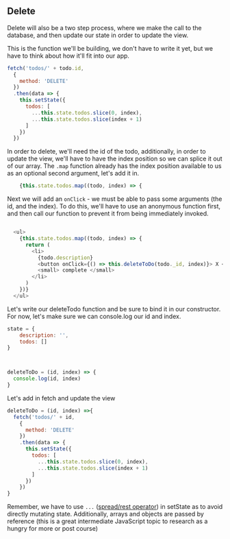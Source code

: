 ## Delete

Delete will also be a two step process, where we make the call to the database, and then update our state in order to update the view.


This is the function we'll be building, we don't have to write it yet, but we have to think about how it'll fit into our app.

```js
fetch('todos/' + todo.id,
  {
    method: 'DELETE'
  })
  .then(data => {
    this.setState({
      todos: [
        ...this.state.todos.slice(0, index),
        ...this.state.todos.slice(index + 1)
      ]
    })
  })
```

In order to delete, we'll need the id of the todo, additionally, in order to update the view, we'll have to have the index position so we can splice it out of our array. The `.map` function already has the index position available to us as an optional second argument, let's add it in.

```js
    {this.state.todos.map((todo, index) => {
```

Next we will add an `onClick` - we must be able to pass some arguments (the id, and the index). To do this, we'll have to use an anonymous function first, and then call our function to prevent it from being immediately invoked.

```js

  <ul>
    {this.state.todos.map((todo, index) => {
      return (
        <li>
          {todo.description}
          <button onClick={() => this.deleteToDo(todo._id, index)}> X </button>
          <small> complete </small>
        </li>
      )
    })}
  </ul>

```

Let's write our deleteTodo function and be sure to bind it in our constructor. For now, let's make sure we can console.log our id and index.

```js
state = {
    description: '',
    todos: []
}



deleteToDo = (id, index) => {
  console.log(id, index)
}

```

Let's add in fetch and update the view


```js
deleteToDo = (id, index) =>{
  fetch('todos/' + id,
    {
      method: 'DELETE'
    })
    .then(data => {
      this.setState({
        todos: [
          ...this.state.todos.slice(0, index),
          ...this.state.todos.slice(index + 1)
        ]
      })
    })
}
```

Remember, we have to use `...` ([spread/rest operator](https://developer.mozilla.org/en-US/docs/Web/JavaScript/Reference/Operators/Spread_syntax)) in setState as to avoid directly mutating state. Additionally, arrays and objects are passed by reference (this is a great intermediate JavaScript topic to research as a hungry for more or post course)
